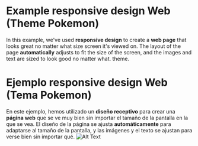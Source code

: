 # Example responsive design Web (Theme Pokemon)
In this example, we've used **responsive design** to create a **web page** that looks great no matter what size screen it's viewed on. The layout of the page **automatically** adjusts to fit the size of the screen, and the images and text are sized to look good no matter what.
theme.
# Ejemplo responsive design Web (Tema Pokemon)
En este ejemplo, hemos utilizado un **diseño receptivo** para crear una **página web** que se ve muy bien sin importar el tamaño de la pantalla en la que se vea. El diseño de la página se ajusta **automáticamente** para adaptarse al tamaño de la pantalla, y las imágenes y el texto se ajustan para verse bien sin importar qué.
![Alt Text](https://drive.google.com/uc?export=download&id=1KzzUFkrwaaInYwEacXShHIMDqhykIjzg)
